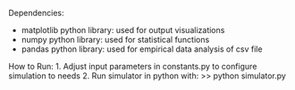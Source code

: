 Dependencies:
* matplotlib python library: used for output visualizations
* numpy python library: used for statistical functions
* pandas python library: used for empirical data analysis of csv file

How to Run:
    1. Adjust input parameters in constants.py to configure simulation to needs
    2. Run simulator in python with:
        >> python simulator.py